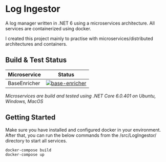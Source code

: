 # Log Ingestor
A log manager written in .NET 6 using a microservices architecture. All services are containerized using docker.

I created this project mainly to practise with microservices/distributed architectures and containers.

## Build & Test Status
|Microservice|Status
|-|-|
|BaseEnricher|[![base-enricher](https://github.com/xtimk/log_ingestor/actions/workflows/baseenricher.yml/badge.svg?branch=main)](https://github.com/xtimk/log_ingestor/actions/workflows/baseenricher.yml)

*Microservices are build and tested using .NET Core 6.0.401 on Ubuntu, Windows, MacOS*

## Getting Started
Make sure you have installed and configured docker in your environment. After that, you can run the below commands from the /src/LogIngestor/ directory to start all services.
```bash
docker-compose build
docker-compose up
```
